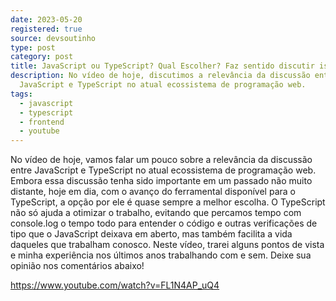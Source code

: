 ```yaml
---
date: 2023-05-20
registered: true
source: devsoutinho
type: post
category: post
title: JavaScript ou TypeScript? Qual Escolher? Faz sentido discutir isso?
description: No vídeo de hoje, discutimos a relevância da discussão entre
  JavaScript e TypeScript no atual ecossistema de programação web.
tags:
  - javascript
  - typescript
  - frontend
  - youtube
---
```

No vídeo de hoje, vamos falar um pouco sobre a relevância da discussão entre JavaScript e TypeScript no atual ecossistema de programação web. Embora essa discussão tenha sido importante em um passado não muito distante, hoje em dia, com o avanço do ferramental disponível para o TypeScript, a opção por ele é quase sempre a melhor escolha. O TypeScript não só ajuda a otimizar o trabalho, evitando que percamos tempo com console.log o tempo todo para entender o código e outras verificações de tipo que o JavaScript deixava em aberto, mas também facilita a vida daqueles que trabalham conosco. Neste vídeo, trarei alguns pontos de vista e minha experiência nos últimos anos trabalhando com e sem. Deixe sua opinião nos comentários abaixo!

https://www.youtube.com/watch?v=FL1N4AP_uQ4
